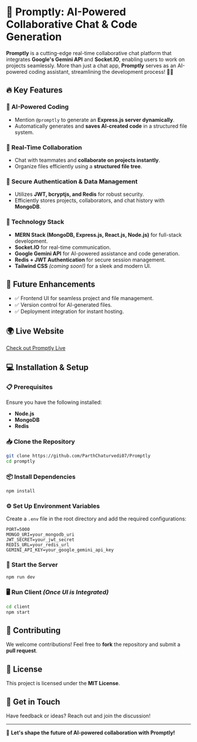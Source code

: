 # 🚀 Promptly: AI-Powered Collaborative Chat & Code Generation

**Promptly** is a cutting-edge real-time collaborative chat platform that integrates **Google's Gemini API** and **Socket.IO**, enabling users to work on projects seamlessly. More than just a chat app, **Promptly** serves as an AI-powered coding assistant, streamlining the development process! 🧠✨

## 🔥 Key Features

### 🤖 AI-Powered Coding
- Mention `@promptly` to generate an **Express.js server dynamically**.
- Automatically generates and **saves AI-created code** in a structured file system.

### 🔄 Real-Time Collaboration
- Chat with teammates and **collaborate on projects instantly**.
- Organize files efficiently using a **structured file tree**.

### 🔐 Secure Authentication & Data Management
- Utilizes **JWT, bcryptjs, and Redis** for robust security.
- Efficiently stores projects, collaborators, and chat history with **MongoDB**.

### 📡 Technology Stack
- **MERN Stack (MongoDB, Express.js, React.js, Node.js)** for full-stack development.
- **Socket.IO** for real-time communication.
- **Google Gemini API** for AI-powered assistance and code generation.
- **Redis + JWT Authentication** for secure session management.
- **Tailwind CSS** *(coming soon!)* for a sleek and modern UI.

## 🔮 Future Enhancements
- ✅ Frontend UI for seamless project and file management.
- ✅ Version control for AI-generated files.
- ✅ Deployment integration for instant hosting.

## 🌍 Live Website
[Check out Promptly Live](https://promptly-ai.onrender.com/login)

## 💻 Installation & Setup

### 📋 Prerequisites
Ensure you have the following installed:
- **Node.js**
- **MongoDB**
- **Redis**

### 📥 Clone the Repository
```sh
git clone https://github.com/ParthChaturvedi07/Promptly
cd promptly
```

### 📦 Install Dependencies
```sh
npm install
```

### ⚙️ Set Up Environment Variables
Create a `.env` file in the root directory and add the required configurations:
```env
PORT=5000
MONGO_URI=your_mongodb_uri
JWT_SECRET=your_jwt_secret
REDIS_URL=your_redis_url
GEMINI_API_KEY=your_google_gemini_api_key
```

### 🚀 Start the Server
```sh
npm run dev
```

### 🖥️ Run Client *(Once UI is Integrated)*
```sh
cd client
npm start
```

## 🤝 Contributing
We welcome contributions! Feel free to **fork** the repository and submit a **pull request**.

## 📜 License
This project is licensed under the **MIT License**.

## 📢 Get in Touch
Have feedback or ideas? Reach out and join the discussion!

---

🚀 **Let's shape the future of AI-powered collaboration with Promptly!**

